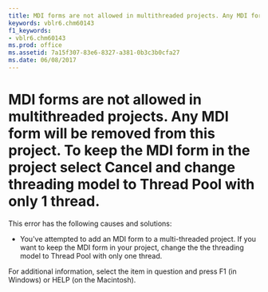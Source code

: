 ```yaml
---
title: MDI forms are not allowed in multithreaded projects. Any MDI form will be removed from this project. To keep the MDI form in the project select Cancel and change threading model to Thread Pool with only 1 thread.
keywords: vblr6.chm60143
f1_keywords:
- vblr6.chm60143
ms.prod: office
ms.assetid: 7a15f307-83e6-8327-a381-0b3c3b0cfa27
ms.date: 06/08/2017
---
```



# MDI forms are not allowed in multithreaded projects. Any MDI form will be removed from this project. To keep the MDI form in the project select Cancel and change threading model to Thread Pool with only 1 thread.

This error has the following causes and solutions:



- You've attempted to add an MDI form to a multi-threaded project. If you want to keep the MDI form in your project, change the the threading model to Thread Pool with only one thread.
    

For additional information, select the item in question and press F1 (in Windows) or HELP (on the Macintosh).

